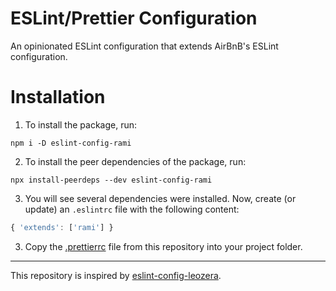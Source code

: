 # ESLint/Prettier Configuration

An opinionated ESLint configuration that extends AirBnB's ESLint configuration.

# Installation

1. To install the package, run:

`npm i -D eslint-config-rami`

2. To install the peer dependencies of the package, run:

`npx install-peerdeps --dev eslint-config-rami`

3. You will see several dependencies were installed. Now, create (or update) an `.eslintrc` file with the following content:

```js
{ 'extends': ['rami'] }
```

3. Copy the [.prettierrc](https://github.com/ramiAbdou/eslint-config-rami/blob/master/.prettierrc) file from this repository into your project folder.

---

This repository is inspired by [eslint-config-leozera](https://github.com/leonardofaria/eslint-config-leozera).
